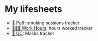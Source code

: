 # My lifesheets

- [🚬 Puff](puff): smoking sessions tracker
- [👩🏻‍💻 Work Hours](work-hours): hours worked tracker
- [📝 QC](qc): Masks tracker
